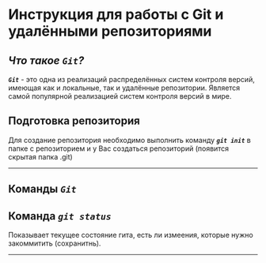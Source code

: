 # Инструкция для работы с Git и удалёнными репозиториями

## ***Что такое ```Git```?***

***```Git```*** - это одна из реализаций распределённых систем контроля версий, имеющая как и локальные, так и удалённые репозитории. Является самой популярной реализацией систем контроля версий в мире.

## Подготовка репозитория

Для создание репозитория необходимо выполнить команду ***```git init```*** в папке с репозиторием и у Вас создаться репозиторий (появится скрытая папка .git)
***

## Команды ***```Git```***

## Команда *```git status```*

Показывает текущее состояние гита, есть 
ли измеения, которые нужно закоммитить
(сохранитнь).
***

